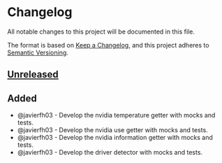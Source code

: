 # Changelog
All notable changes to this project will be documented in this file.

The format is based on [Keep a Changelog](https://keepachangelog.com/en/1.0.0/), and this project adheres to [Semantic Versioning](https://semver.org/spec/v2.0.0.html).

## [Unreleased]
## Added
- @javierfh03 - Develop the nvidia temperature getter with mocks and tests.
- @javierfh03 - Develop the nvidia use getter with mocks and tests.
- @javierfh03 - Develop the nvidia information getter with mocks and tests.
- @javierfh03 - Develop the driver detector with mocks and tests.

[Unreleased]: https://github.com/Lagatrix/gpu_lib.git
